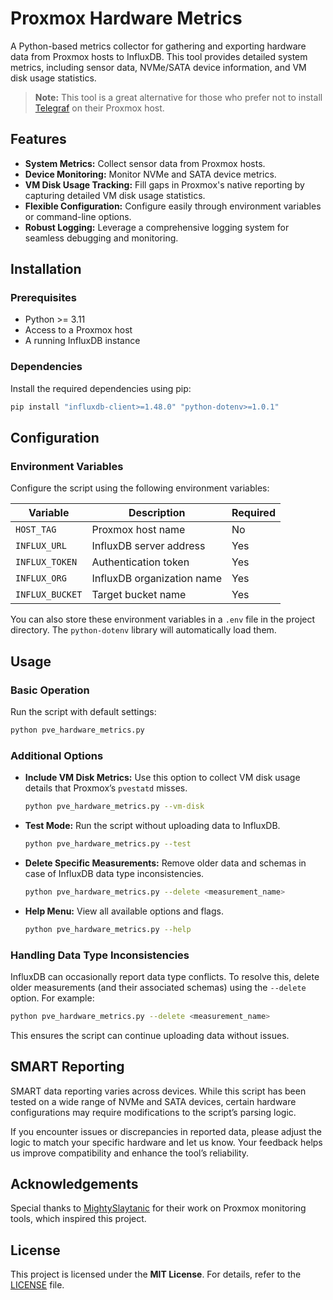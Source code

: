 # Proxmox Hardware Metrics

A Python-based metrics collector for gathering and exporting hardware data from Proxmox hosts to InfluxDB. This tool provides detailed system metrics, including sensor data, NVMe/SATA device information, and VM disk usage statistics.

> **Note:** This tool is a great alternative for those who prefer not to install [Telegraf](https://www.influxdata.com/time-series-platform/telegraf/) on their Proxmox host.

## Features

- **System Metrics:** Collect sensor data from Proxmox hosts.
- **Device Monitoring:** Monitor NVMe and SATA device metrics.
- **VM Disk Usage Tracking:** Fill gaps in Proxmox's native reporting by capturing detailed VM disk usage statistics.
- **Flexible Configuration:** Configure easily through environment variables or command-line options.
- **Robust Logging:** Leverage a comprehensive logging system for seamless debugging and monitoring.

## Installation

### Prerequisites

- Python >= 3.11
- Access to a Proxmox host
- A running InfluxDB instance

### Dependencies

Install the required dependencies using pip:
```bash
pip install "influxdb-client>=1.48.0" "python-dotenv>=1.0.1"
```

## Configuration

### Environment Variables

Configure the script using the following environment variables:

| **Variable**         | **Description**               | **Required** |
|----------------------|-------------------------------|--------------|
| `HOST_TAG`           | Proxmox host name             | No           |
| `INFLUX_URL`         | InfluxDB server address       | Yes          |
| `INFLUX_TOKEN`       | Authentication token          | Yes          |
| `INFLUX_ORG`         | InfluxDB organization name    | Yes          |
| `INFLUX_BUCKET`      | Target bucket name            | Yes          |

You can also store these environment variables in a `.env` file in the project directory. The `python-dotenv` library will automatically load them.

## Usage

### Basic Operation

Run the script with default settings:
```bash
python pve_hardware_metrics.py
```

### Additional Options

- **Include VM Disk Metrics:**
  Use this option to collect VM disk usage details that Proxmox’s `pvestatd` misses.
  ```bash
  python pve_hardware_metrics.py --vm-disk
  ```

- **Test Mode:**
  Run the script without uploading data to InfluxDB.
  ```bash
  python pve_hardware_metrics.py --test
  ```

- **Delete Specific Measurements:**
  Remove older data and schemas in case of InfluxDB data type inconsistencies.
  ```bash
  python pve_hardware_metrics.py --delete <measurement_name>
  ```

- **Help Menu:**
  View all available options and flags.
  ```bash
  python pve_hardware_metrics.py --help
  ```

### Handling Data Type Inconsistencies

InfluxDB can occasionally report data type conflicts. To resolve this, delete older measurements (and their associated schemas) using the `--delete` option. For example:
```bash
python pve_hardware_metrics.py --delete <measurement_name>
```

This ensures the script can continue uploading data without issues.

## SMART Reporting

SMART data reporting varies across devices. While this script has been tested on a wide range of NVMe and SATA devices, certain hardware configurations may require modifications to the script’s parsing logic.

If you encounter issues or discrepancies in reported data, please adjust the logic to match your specific hardware and let us know. Your feedback helps us improve compatibility and enhance the tool’s reliability.

## Acknowledgements

Special thanks to [MightySlaytanic](https://github.com/MightySlaytanic/pve-monitoring) for their work on Proxmox monitoring tools, which inspired this project.

## License

This project is licensed under the **MIT License**. For details, refer to the [LICENSE](./LICENSE) file.
